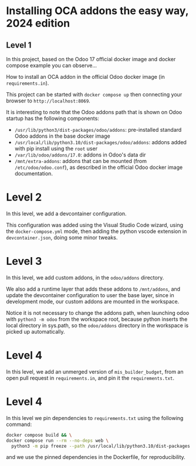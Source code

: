 # Installing OCA addons the easy way, 2024 edition

## Level 1

In this project, based on the Odoo 17 official docker image and
docker compose example you can observe...

How to install an OCA addon in the official Odoo docker image (in `requirements.in`).

This project can be started with `docker compose up` then connecting your browser
to `http://localhost:8069`.

It is interesting to note that the Odoo addons path that is shown on Odoo startup has the following components:
- `/usr/lib/python3/dist-packages/odoo/addons`: pre-installed standard Odoo addons in the base docker image
- `/usr/local/lib/python3.10/dist-packages/odoo/addons`: addons added with pip install using the `root` user
- `/var/lib/odoo/addons/17.0`: addons in Odoo's data dir
- `/mnt/extra-addons`: addons that can be mounted (from `/etc/odoo/odoo.conf`),
  as described in the official Odoo docker image documentation.

# Level 2

In this level, we add a devcontainer configuration.

This configuration was added using the Visual Studio Code wizard, using the
`docker-compose.yml` mode, then adding the python vscode extension in
`devcontainer.json`, doing some minor tweaks.

# Level 3

In this level, we add custom addons, in the `odoo/addons` directory.

We also add a runtime layer that adds these addons to `/mnt/addons`,
and update the devcontainer configuration to user the base layer,
since in development mode, our custom addons are mounted in the workspace.

Notice it is not necessary to change the addons path, when launching odoo with
`python3 -m odoo` from the workspace root, because python inserts the local
directory in sys.path, so the `odoo/addons` directory in the workspace is picked
up automatically.

# Level 4

In this level, we add an unmerged version of `mis_builder_budget`, from an open
pull request in `requirements.in`, and pin it the `requirements.txt`.

# Level 4

In this level we pin dependencies to `requirements.txt` using the following command: 

```bash
docker compose build && \
docker compose run --rm --no-deps web \
  python3 -m pip freeze --path /usr/local/lib/python3.10/dist-packages > requirements.txt
```

and we use the pinned dependencies in the Dockerfile, for reproducibility.
